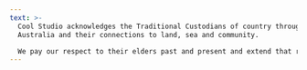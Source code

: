 ```yaml
---
text: >-
  Cool Studio acknowledges the Traditional Custodians of country throughout
  Australia and their connections to land, sea and community.

  We pay our respect to their elders past and present and extend that respect to all Aboriginal and Torres Strait Islander peoples today.
---
```


